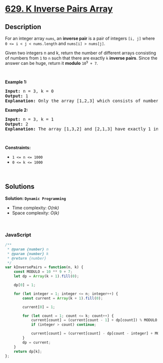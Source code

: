 # [629. K Inverse Pairs Array](https://leetcode.com/problems/k-inverse-pairs-array)

## Description

<div class="elfjS" data-track-load="description_content"><p>For an integer array <code>nums</code>, an <strong>inverse pair</strong> is a pair of integers <code>[i, j]</code> where <code>0 &lt;= i &lt; j &lt; nums.length</code> and <code>nums[i] &gt; nums[j]</code>.</p>

<p>Given two integers n and k, return the number of different arrays consisting of numbers from <code>1</code> to <code>n</code> such that there are exactly <code>k</code> <strong>inverse pairs</strong>. Since the answer can be huge, return it <strong>modulo</strong> <code>10<sup>9</sup> + 7</code>.</p>

<p>&nbsp;</p>
<p><strong class="example">Example 1:</strong></p>

<pre><strong>Input:</strong> n = 3, k = 0
<strong>Output:</strong> 1
<strong>Explanation:</strong> Only the array [1,2,3] which consists of numbers from 1 to 3 has exactly 0 inverse pairs.
</pre>

<p><strong class="example">Example 2:</strong></p>

<pre><strong>Input:</strong> n = 3, k = 1
<strong>Output:</strong> 2
<strong>Explanation:</strong> The array [1,3,2] and [2,1,3] have exactly 1 inverse pair.
</pre>

<p>&nbsp;</p>
<p><strong>Constraints:</strong></p>

<ul>
	<li><code>1 &lt;= n &lt;= 1000</code></li>
	<li><code>0 &lt;= k &lt;= 1000</code></li>
</ul>
</div>

<p>&nbsp;</p>

## Solutions

**Solution: `Dynamic Programming`**
- Time complexity: <em>O(nk)</em>
- Space complexity: <em>O(k)</em>

<p>&nbsp;</p>

### **JavaScript**

```js
/**
 * @param {number} n
 * @param {number} k
 * @return {number}
 */
var kInversePairs = function(n, k) {
    const MODULO = 10 ** 9 + 7;
    let dp = Array(k + 1).fill(0);

    dp[0] = 1;

    for (let integer = 1; integer <= n; integer++) {
        const current = Array(k + 1).fill(0);

        current[0] = 1;

        for (let count = 1; count <= k; count++) {
            current[count] = (current[count - 1] + dp[count]) % MODULO;
            if (integer > count) continue;

            current[count] = (current[count] - dp[count - integer] + MODULO) % MODULO;
        }
        dp = current;
    }
    return dp[k];
};
```
